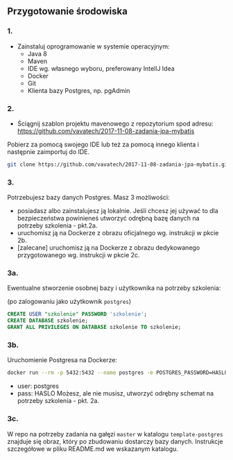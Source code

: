 ## Przygotowanie środowiska


### 1.
* Zainstaluj oprogramowanie w systemie operacyjnym:
    * Java 8
    * Maven
    * IDE wg. własnego wyboru, preferowany IntellJ Idea
    * Docker
    * Git
    * Klienta bazy Postgres, np. pgAdmin


### 2.
* Ściągnij szablon projektu mavenowego z repozytorium spod adresu: https://github.com/vavatech/2017-11-08-zadania-jpa-mybatis

Pobierz za pomocą swojego IDE lub też za pomocą innego klienta i następnie zaimportuj do IDE.
```sh
git clone https://github.com/vavatech/2017-11-08-zadania-jpa-mybatis.git
```


### 3.
Potrzebujesz bazy danych Postgres. Masz 3 możliwości:
* posiadasz albo zainstalujesz ją lokalnie. Jeśli chcesz jej używać to dla bezpieczeństwa powinieneś utworzyć odrębną
  bazę danych na potrzeby szkolenia - pkt.2a.
* uruchomisz ją na Dockerze z obrazu oficjalnego wg. instrukcji w pkcie 2b.
* [zalecane] uruchomisz ją na Dockerze z obrazu dedykowanego przygotowanego wg. instrukcji w pkcie 2c.


### 3a.
Ewentualne stworzenie osobnej bazy i użytkownika na potrzeby szkolenia:

(po zalogowaniu jako użytkownik `postgres`)
```sql
CREATE USER "szkolenie" PASSWORD 'szkolenie';
CREATE DATABASE szkolenie;
GRANT ALL PRIVILEGES ON DATABASE szkolenie TO szkolenie;
```


### 3b.
Uruchomienie Postgresa na Dockerze:
```bash
docker run --rm -p 5432:5432 --name postgres -e POSTGRES_PASSWORD=HASLO postgres:latest
```
* user: postgres
* pass: HASLO
Możesz, ale nie musisz, utworzyć odrębny schemat na potrzeby szkolenia - pkt. 2a.


### 3c.
W repo na potrzeby zadania na gałęzi `master` w katalogu `template-postgres` znajduje się obraz, który po zbudowaniu
dostarczy bazy danych. Instrukcje szczegółowe w pliku README.md we wskazanym katalogu.